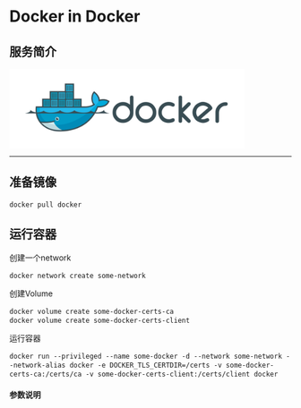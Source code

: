 # **Docker in Docker** #
## 服务简介 ##
 <img src="./../images/docker.png" width = "420" alt="Github" align=center />

* * *
## 准备镜像 ##
    docker pull docker
## 运行容器 ##
创建一个network

    docker network create some-network

创建Volume

    docker volume create some-docker-certs-ca
    docker volume create some-docker-certs-client

运行容器

    docker run --privileged --name some-docker -d --network some-network --network-alias docker -e DOCKER_TLS_CERTDIR=/certs -v some-docker-certs-ca:/certs/ca -v some-docker-certs-client:/certs/client docker
#### 参数说明 ####